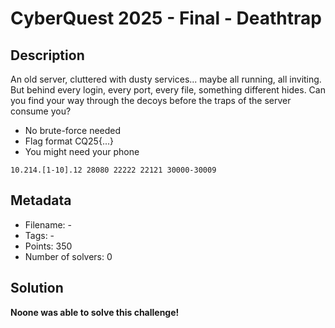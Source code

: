 # CyberQuest 2025 - Final - Deathtrap

## Description

An old server, cluttered with dusty services... maybe all running, all inviting. But behind every login, every port, every file, something different hides. Can you find your way through the decoys before the traps of the server consume you?

* No brute-force needed
* Flag format CQ25{...}
* You might need your phone

`10.214.[1-10].12 28080 22222 22121 30000-30009`

## Metadata

- Filename: -
- Tags: -
- Points: 350
- Number of solvers: 0

## Solution

**Noone was able to solve this challenge!**